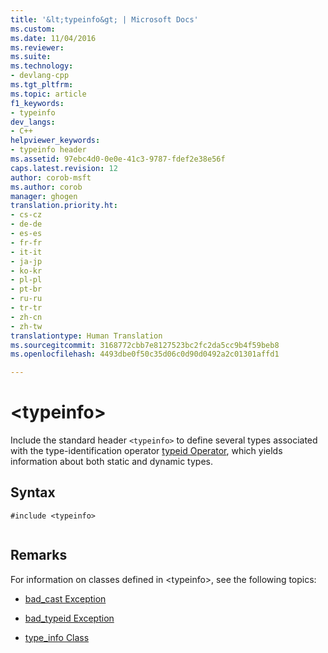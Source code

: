 ```yaml
---
title: '&lt;typeinfo&gt; | Microsoft Docs'
ms.custom: 
ms.date: 11/04/2016
ms.reviewer: 
ms.suite: 
ms.technology:
- devlang-cpp
ms.tgt_pltfrm: 
ms.topic: article
f1_keywords:
- typeinfo
dev_langs:
- C++
helpviewer_keywords:
- typeinfo header
ms.assetid: 97ebc4d0-0e0e-41c3-9787-fdef2e38e56f
caps.latest.revision: 12
author: corob-msft
ms.author: corob
manager: ghogen
translation.priority.ht:
- cs-cz
- de-de
- es-es
- fr-fr
- it-it
- ja-jp
- ko-kr
- pl-pl
- pt-br
- ru-ru
- tr-tr
- zh-cn
- zh-tw
translationtype: Human Translation
ms.sourcegitcommit: 3168772cbb7e8127523bc2fc2da5cc9b4f59beb8
ms.openlocfilehash: 4493dbe0f50c35d06c0d90d0492a2c01301affd1

---
```

# &lt;typeinfo&gt;
Include the standard header `<typeinfo>` to define several types associated with the type-identification operator [typeid Operator](../cpp/typeid-operator.md), which yields information about both static and dynamic types.  
  
## Syntax  
  
```  
#include <typeinfo>  
  
```  
  
## Remarks  
 For information on classes defined in \<typeinfo>, see the following topics:  
  
- [bad_cast Exception](../cpp/bad-cast-exception.md)  
  
- [bad_typeid Exception](../cpp/bad-typeid-exception.md)  
  
- [type_info Class](../cpp/type-info-class.md)



<!--HONumber=Jan17_HO2-->


